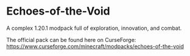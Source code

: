 # Echoes-of-the-Void
A complex 1.20.1 modpack full of exploration, innovation, and combat.

The official pack can be found here on CurseForge: https://www.curseforge.com/minecraft/modpacks/echoes-of-the-void
